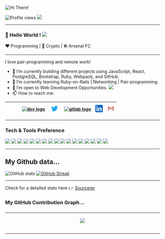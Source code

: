![Hi There!](https://user-images.githubusercontent.com/73921498/193970849-a2b048b7-e4db-4549-bc81-ab7147e06693.png)


![Profile views](https://gpvc.arturio.dev/julzedz)  <img src="https://img.shields.io/github/followers/julzedz?label=Follow" style=" float:left, margin-right:10px" />

----
### 👋 Hello World !  <img src="https://github.com/TheDudeThatCode/TheDudeThatCode/blob/master/Assets/Earth.gif" width="24px">

:heart: Programming | :black_heart: Crypto | ⚽ Arsenal FC

----

I love pair-programming and remote work! 

- 🔭 I’m currently building different projects using JavaScript, React, PostgreSQL, Bootstrap, Ruby, Webpack, and GitHub.
- 🌱 I’m currently learning Ruby-on-Rails | Networking | Pair-programming.
- 👯 I’m open to Web Development Opportunities. <img src="https://media.giphy.com/media/WUlplcMpOCEmTGBtBW/giphy.gif" width="30">
- 📫 How to reach me:

| [<img src="https://raw.githubusercontent.com/Delta456/Delta456/master/img/github.png" alt="github logo" width="34">](https://github.com/julzedz) |  [<img src="https://raw.githubusercontent.com/Delta456/Delta456/master/img/dev.png" alt="dev logo" width="24">](https://dev.to/julzedz) |  [<img src="https://raw.githubusercontent.com/Delta456/Delta456/master/img/twitter.png" alt="twitter logo" width="34">](https://twitter.com/julzedz) |  [<img src="https://raw.githubusercontent.com/Delta456/Delta456/master/img/gitlab.png" alt="gitlab logo" width="24">](https://gitlab.com/julzedz) |  [<img src="https://github.com/Amchuz/Amchuz/blob/master/linkedin.jpeg" alt="linkedin logo" width="24">](https://www.linkedin.com/in/jules-edozie-b59b94234/) |  [<img src="https://github.com/Amchuz/Amchuz/blob/master/gmail.jpeg" alt="gmail logo" width="24">](edoziechukwuma@gmail.com)
|---|---|---|---|---|---|

----



### Tech & Tools Preference
  
<img src = "https://img.shields.io/badge/-HTML5-E34F26?style=flat&logo=html5&logoColor=white"> <img src = "https://img.shields.io/badge/-CSS3-1572B6?style=flat&logo=css3&logoColor=white">
<img src="http://img.shields.io/badge/-Github-000000?style=flat&logo=github&logoColor=FFFFFF">
<img src="http://img.shields.io/badge/-Git-F1502F?style=flat&logo=git&logoColor=FFFFFF">
<img src="http://img.shields.io/badge/-VS%20Code-007ACC?style=flat&logo=visual%20studio%20code&logoColor=white">
<img src="https://img.shields.io/badge/-Bootstrap-563D7C?style=flat&logo=bootstrap&logoColor=white">
<img src="https://img.shields.io/badge/-JavaScript-eed718?style=flat&logo=javascript&logoColor=ffffff">
<img src="https://img.shields.io/badge/-Sass-cc6699?style=flat&logo=sass&logoColor=ffffff">
<img src="https://img.shields.io/badge/-React-000000?style=flat&logo=react&logoColor=00c8ff">
<img src="https://img.shields.io/badge/-MongoDB-4DB33D?style=flat&logo=mongodb&logoColor=FFFFFF">
<img src="https://img.shields.io/badge/-GraphQL-e535ab?style=flat&logo=graphql&logoColor=FFFFFF">
<img src="https://img.shields.io/badge/-MySQL-F29111?style=flat&logo=mysql&logoColor=FFFFFF">
<img src="https://img.shields.io/badge/-Express.js-787878?style=flat">
<img src="https://img.shields.io/badge/-Node.js-3C873A?style=flat&logo=Node.js&logoColor=white">
<img src="https://img.shields.io/badge/-Progressive Web Apps-5A0FC8?style=flat">
<img src="http://img.shields.io/badge/-Heroku-430098?style=flat&logo=heroku&logoColor=white">
<img src="http://img.shields.io/badge/-Webpack-430098?style=flat&logo=webpack&logoColor=white">

----
## My Github data...

![GitHub stats](https://github-readme-stats.vercel.app/api?username=julzedz&show_icons=true&hide_border=true)   [![GitHub Streak](https://github-readme-streak-stats.herokuapp.com/?user=julzedz&theme=buefy-dark)](https://git.io/streak-stats)




----

Check for a detailed stats here :point_right: [Sourcerer](https://sourcerer.io/julzedz)

  <table>
  <h3>My GitHub Contribution Graph... <h3><hr>

 <p align="center">
 <img width="830" src="https://activity-graph.herokuapp.com/graph?username=julzedz&theme=react-dark&hide_border=true&area=true" />
 </p>
</table><hr>
